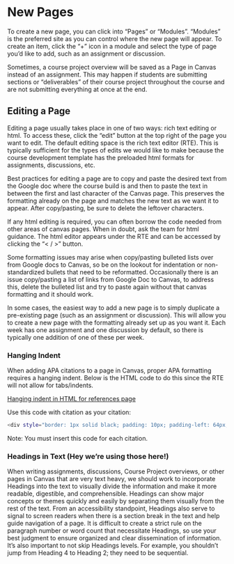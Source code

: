 # New Pages

To create a new page, you can click into “Pages” or “Modules”. “Modules” is the preferred site as you can control 
where the new page will appear. To create an item, click the “+” icon in a module and select the type of page you’d like
to add, such as an assignment or discussion.

Sometimes, a course project overview will be saved as a Page in Canvas instead of an assignment. This may happen if 
students are submitting sections or “deliverables” of their course project throughout the course and are not submitting 
everything at once at the end.

## Editing a Page
Editing a page usually takes place in one of two ways: rich text editing or html. To access these, click the “edit” 
button at the top right of the page you want to edit. The default editing space is the rich text editor (RTE). This is 
typically sufficient for the types of edits we would like to make because the course development template has the 
preloaded html formats for assignments, discussions, etc.

Best practices for editing a page are to copy and paste the desired text from the Google doc where the course build is 
and then to paste the text in between the first and last character of the Canvas page. This preserves the formatting 
already on the page and matches the new text as we want it to appear. After copy/pasting, be sure to delete the leftover
characters.

If any html editing is required, you can often borrow the code needed from other areas of canvas pages. When in doubt,
ask the team for html guidance. The html editor appears under the RTE and can be accessed by clicking the “< / >” button.

Some formatting issues may arise when copy/pasting bulleted lists over from Google docs to Canvas, so be on the lookout 
for indentation or non-standardized bullets that need to be reformatted. Occasionally there is an issue copy/pasting a 
list of links from Google Doc to Canvas, to address this, delete the bulleted list and try to paste again without that 
canvas formatting and it should work.

In some cases, the easiest way to add a new page is to simply duplicate a pre-existing page (such as an assignment or 
discussion). This will allow you to create a new page with the formatting already set up as you want it. Each week has 
one assignment and one discussion by default, so there is typically one addition of one of these per week.

### Hanging Indent
When adding APA citations to a page in Canvas, proper APA formatting requires a hanging indent. Below is the HTML code 
to do this since the RTE will not allow for tabs/indents. 

[Hanging indent in HTML for references page](https://www.laurenthelibrarian.com/blog/hanging-indent-in-a-webpage-with-html-css/)

Use this code with citation as your citation:
```bash
<div style="border: 1px solid black; padding: 10px; padding-left: 64px; text-indent: -60px;"><p>citation</p>
```
Note: You must insert this code for each citation.

### Headings in Text (Hey we’re using those here!)
When writing assignments, discussions, Course Project overviews, or other pages in Canvas that are very text heavy, 
we should work to incorporate Headings into the text to visually divide the information and make it more readable, 
digestible, and comprehensible. Headings can show major concepts or themes quickly and easily by separating them 
visually from the rest of the text. From an accessibility standpoint, Headings also serve to signal to screen readers 
when there is a section break in the text and help guide navigation of a page. It is difficult to create a strict rule 
on the paragraph number or word count that necessitate Headings, so use your best judgment to ensure organized and clear
dissemination of information. It’s also important to not skip Headings levels. For example, you shouldn’t jump from 
Heading 4 to Heading 2; they need to be sequential.